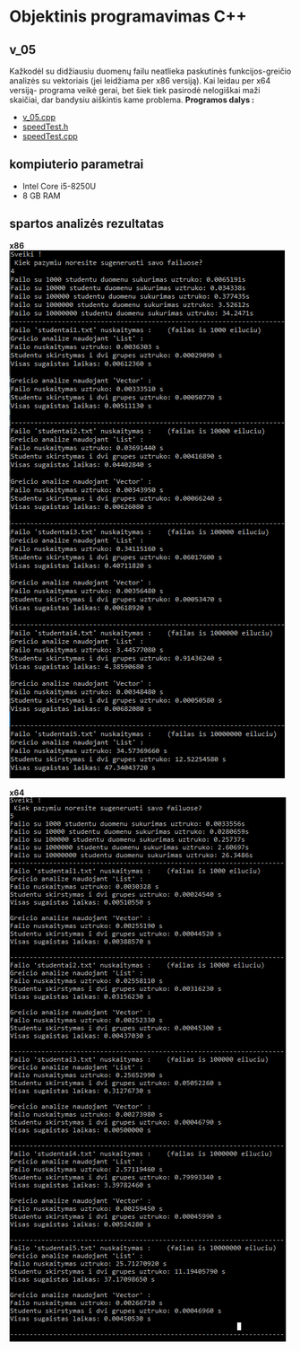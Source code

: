 # Objektinis programavimas C++

## v_05
Kažkodėl su didžiausiu duomenų failu neatlieka paskutinės funkcijos-greičio analizės su vektoriais (jei leidžiama per x86 versiją). Kai leidau per x64 versiją- programa veikė gerai, bet šiek tiek pasirodė nelogiškai maži skaičiai, dar bandysiu aiškintis kame problema.
**Programos dalys :**
* [v_05.cpp](https://github.com/siveta/first_project/blob/v_05/v_05.cpp)
* [speedTest.h](https://github.com/siveta/first_project/blob/v_05/speedTest.h)
* [speedTest.cpp](https://github.com/siveta/first_project/blob/v_05/speedTest.cpp)

## kompiuterio parametrai
* Intel Core i5-8250U
* 8 GB RAM 

## spartos analizės rezultatas
**x86**
![x86](https://github.com/siveta/first_project/blob/v_05/v_05.png)

**x64**
![x64](https://github.com/siveta/first_project/blob/v_05/v__05.png)


